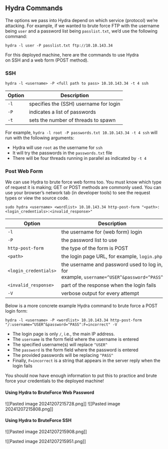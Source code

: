 ## Hydra Commands

The options we pass into Hydra depend on which service (protocol) we’re attacking. For example, if we wanted to brute force FTP with the username being `user` and a password list being `passlist.txt`, we’d use the following command:

`hydra -l user -P passlist.txt ftp://10.10.143.34`

For this deployed machine, here are the commands to use Hydra on SSH and a web form (POST method).

### SSH

`hydra -l <username> -P <full path to pass> 10.10.143.34 -t 4 ssh`

|Option|Description|
|---|---|
|`-l`|specifies the (SSH) username for login|
|`-P`|indicates a list of passwords|
|`-t`|sets the number of threads to spawn|

For example, `hydra -l root -P passwords.txt 10.10.143.34 -t 4 ssh` will run with the following arguments:

- Hydra will use `root` as the username for `ssh`
- It will try the passwords in the `passwords.txt` file
- There will be four threads running in parallel as indicated by `-t 4`
### Post Web Form

We can use Hydra to brute force web forms too. You must know which type of request it is making; GET or POST methods are commonly used. You can use your browser’s network tab (in developer tools) to see the request types or view the source code.

`sudo hydra <username> <wordlist> 10.10.143.34 http-post-form "<path>:<login_credentials>:<invalid_response>"`

|Option|Description|
|---|---|
|`-l`|the username for (web form) login|
|`-P`|the password list to use|
|`http-post-form`|the type of the form is POST|
|`<path>`|the login page URL, for example, `login.php`|
|`<login_credentials>`|the username and password used to log in, for example, `username=^USER^&password=^PASS^`|
|`<invalid_response>`|part of the response when the login fails|
|`-V`|verbose output for every attempt|

Below is a more concrete example Hydra command to brute force a POST login form:

`hydra -l <username> -P <wordlist> 10.10.143.34 http-post-form "/:username=^USER^&password=^PASS^:F=incorrect" -V`

- The login page is only `/`, i.e., the main IP address.
- The `username` is the form field where the username is entered
- The specified username(s) will replace `^USER^`
- The `password` is the form field where the password is entered
- The provided passwords will be replacing `^PASS^`
- Finally, `F=incorrect` is a string that appears in the server reply when the login fails

You should now have enough information to put this to practice and brute force your credentials to the deployed machine!
#### Using Hydra to BruteForce Web Password

![[Pasted image 20241207215728.png]]
![[Pasted image 20241207215808.png]]
#### Using Hydra to BruteForce SSH

![[Pasted image 20241207215908.png]]

![[Pasted image 20241207215951.png]]
